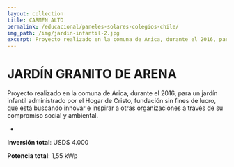 ```yaml
---
layout: collection
title: CARMEN ALTO
permalink: /educacional/paneles-solares-colegios-chile/
img_path: /img/jardin-infantil-2.jpg
excerpt: Proyecto realizado en la comuna de Arica, durante el 2016, para un jardín infantil administrado por el Hogar de Cristo, en Chile.
---
```

# JARDÍN GRANITO DE ARENA

Proyecto realizado en la comuna de Arica, durante el 2016, para un jardín infantil administrado por el Hogar de Cristo, fundación sin fines de lucro, que está buscando innovar e inspirar a otras organizaciones a través de su compromiso social y ambiental.

-

**Inversión total**: USD$ 4.000

**Potencia total**: 1,55 kWp
